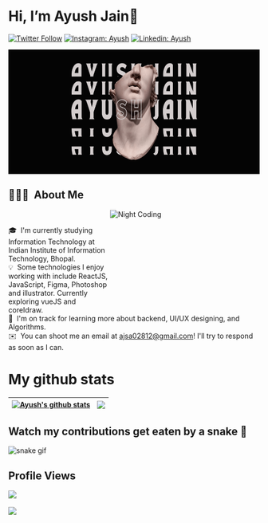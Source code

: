 # Hi, I’m Ayush Jain👋 
[![Twitter Follow](https://img.shields.io/twitter/follow/AyushJaun?label=Follow)](https://twitter.com/AyushJaun)
[![Instagram: Ayush](https://img.shields.io/badge/-Ayush-pink?style=flat-square&logo=Instagram&logoColor=white&link=https://www.instagram.com/_.ayuxxhh._/)](https://www.instagram.com/_.ayuxxhh._/)
[![Linkedin: Ayush](https://img.shields.io/badge/-Ayush-blue?style=flat-square&logo=Linkedin&logoColor=white&link=https://www.linkedin.com/in/ayush-jain-315b51228/)](https://www.linkedin.com/in/ayush-jain-315b51228/)

 <img alt="Night Coding" src="Ayush Jian.jpg" align="center" height="250" width="1000"/>
 <br>
 
## 👨🏻‍💻 &nbsp;About Me

 
 <img alt="Night Coding" src="https://user-images.githubusercontent.com/96309032/210981303-80989856-7ce2-43c8-a9b8-6874fbeeaa19.gif" align="right" height="190" width="300"/>
 <br>

🎓 &nbsp;I'm currently studying Information Technology at Indian Institute of Information Technology, Bhopal.\
💡 &nbsp;Some technologies I enjoy working with include ReactJS, JavaScript, Figma, Photoshop and illustrator. Currently exploring vueJS and coreIdraw.\
🌱 &nbsp;I'm on track for learning more about backend, UI/UX designing, and Algorithms.\
✉️ &nbsp;You can shoot me an email at ajsa02812@gmail.com! I'll try to respond as soon as I can.

# My github stats
| <a href="https://github.com/Ayush2966/github-readme-stats"><img align="center" src="https://github-readme-stats.vercel.app/api?username=Ayush2966&show_icons=true&include_all_commits=true&theme=buefy&hide_border=true" alt="Ayush's github stats" /></a> | <a href="https://github.com/Ayush2966/github-readme-stats"><img align="center" src="https://github-readme-stats.vercel.app/api/top-langs/?username=Ayush2966&layout=compact&theme=buefy&hide_border=true" /></a> |
| ------------- | ------------- |





## Watch my contributions get eaten by a snake 🐍
![snake gif](https://github.com/tanyarajhans/Actions/blob/output/github-contribution-grid-snake.svg)

## Profile Views

![](https://count.getloli.com/get/@Ayush2966.github.readme)
</br>

<img src="https://user-images.githubusercontent.com/73097560/115834477-dbab4500-a447-11eb-908a-139a6edaec5c.gif">
</br>
<!---
Ayush2966/Ayush2966 is a ✨ special ✨ repository because its `README.md` (this file) appears on your GitHub profile.
You can click the Preview link to take a look at your changes.
--->

